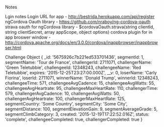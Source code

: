 Notes

Lgin notes
  Login URL for app - http://bestrida.herokuapp.com/api/register
  ngCordova Oauth library - https://github.com/nraboy/ng-cordova-oauth
    strava oauth for ngCordova library - $cordovaOauth.strava(string clientId, string clientSecret, array appScope, object options)
  cordova plugin for in app broswer window - http://cordova.apache.org/docs/en/3.0.0/cordova/inappbrowser/inappbrowser.html

Challenge Object
  { _id: '5675926c7b221ed533701436',
  segmentId: 1,
  segmentName: 'Tour de France',
  challengerId: 2711071,
  challengerName: 'Green Teletubbie',
  challengeeId: 12348243,
  challengeeName: 'Red Teletubbie',
  expires: '2015-12-25T23:27:00.000Z',
  __v: 0,
  loserName: 'Carly Fiorina',
  loserId: 2711071,
  winnerName: 'Donald Trump',
  winnerId: 12348243,
  challengeeTime: 571,
  challengeeAvgCadence: 15,
  challengeeAvgWatts: 55,
  challengeeAvgHeartrate: 95,
  challengeeMaxHeartRate: 110,
  challengerTime: 579,
  challengerAvgCadence: 10,
  challengerAvgWatts: 50,
  challengerAvgHeartrate: 100,
  challengerMaxHeartRate: 125,
  segmentCountry: 'Some Country',
  segmentCity: 'Some City',
  segmentDistance: 100,
  segmentElevationGain: 9,
  segmentAverageGrade: 5,
  segmentClimbCategory: 3,
  created: '2015-12-19T17:22:52.016Z',
  status: 'complete',
  challengeeCompleted: true,
  challengerCompleted: true }